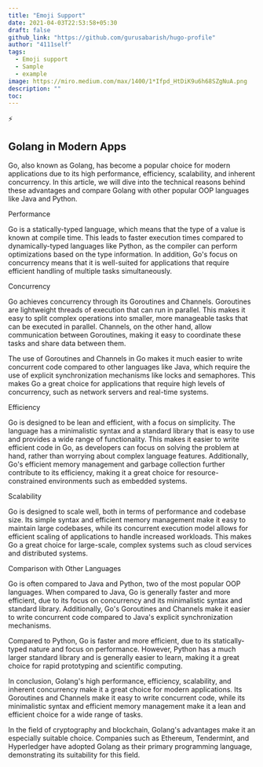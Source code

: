 ```yaml
---
title: "Emoji Support"
date: 2021-04-03T22:53:58+05:30
draft: false
github_link: "https://github.com/gurusabarish/hugo-profile"
author: "4111self"
tags:
  - Emoji support
  - Sample
  - example
image: https://miro.medium.com/max/1400/1*Ifpd_HtDiK9u6h68SZgNuA.png
description: ""
toc: 
---
```


 :zap:

## Golang in Modern Apps
Go, also known as Golang, has become a popular choice for modern applications due to its high performance, efficiency, scalability, and inherent concurrency. In this article, we will dive into the technical reasons behind these advantages and compare Golang with other popular OOP languages like Java and Python.

Performance

Go is a statically-typed language, which means that the type of a value is known at compile time. This leads to faster execution times compared to dynamically-typed languages like Python, as the compiler can perform optimizations based on the type information. In addition, Go's focus on concurrency means that it is well-suited for applications that require efficient handling of multiple tasks simultaneously.

Concurrency

Go achieves concurrency through its Goroutines and Channels. Goroutines are lightweight threads of execution that can run in parallel. This makes it easy to split complex operations into smaller, more manageable tasks that can be executed in parallel. Channels, on the other hand, allow communication between Goroutines, making it easy to coordinate these tasks and share data between them.

The use of Goroutines and Channels in Go makes it much easier to write concurrent code compared to other languages like Java, which require the use of explicit synchronization mechanisms like locks and semaphores. This makes Go a great choice for applications that require high levels of concurrency, such as network servers and real-time systems.

Efficiency

Go is designed to be lean and efficient, with a focus on simplicity. The language has a minimalistic syntax and a standard library that is easy to use and provides a wide range of functionality. This makes it easier to write efficient code in Go, as developers can focus on solving the problem at hand, rather than worrying about complex language features. Additionally, Go's efficient memory management and garbage collection further contribute to its efficiency, making it a great choice for resource-constrained environments such as embedded systems.

Scalability

Go is designed to scale well, both in terms of performance and codebase size. Its simple syntax and efficient memory management make it easy to maintain large codebases, while its concurrent execution model allows for efficient scaling of applications to handle increased workloads. This makes Go a great choice for large-scale, complex systems such as cloud services and distributed systems.

Comparison with Other Languages

Go is often compared to Java and Python, two of the most popular OOP languages. When compared to Java, Go is generally faster and more efficient, due to its focus on concurrency and its minimalistic syntax and standard library. Additionally, Go's Goroutines and Channels make it easier to write concurrent code compared to Java's explicit synchronization mechanisms.

Compared to Python, Go is faster and more efficient, due to its statically-typed nature and focus on performance. However, Python has a much larger standard library and is generally easier to learn, making it a great choice for rapid prototyping and scientific computing.



In conclusion, Golang's high performance, efficiency, scalability, and inherent concurrency make it a great choice for modern applications. Its Goroutines and Channels make it easy to write concurrent code, while its minimalistic syntax and efficient memory management make it a lean and efficient choice for a wide range of tasks.

In the field of cryptography and blockchain, Golang's advantages make it an especially suitable choice. Companies such as Ethereum, Tendermint, and Hyperledger have adopted Golang as their primary programming language, demonstrating its suitability for this field.
